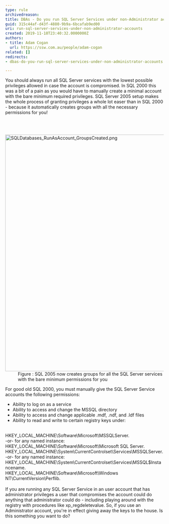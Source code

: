 ```yaml
---
type: rule
archivedreason: 
title: ​DBAs - Do you run SQL Server Services under non-Administrator accounts?
guid: 315c44af-d43f-4880-9b9a-6bcafab9ed00
uri: run-sql-server-services-under-non-administrator-accounts
created: 2019-11-18T23:40:32.0000000Z
authors:
- title: Adam Cogan
  url: https://ssw.com.au/people/adam-cogan
related: []
redirects:
- dbas-do-you-run-sql-server-services-under-non-administrator-accounts

---
```



<p class="ssw15-rteElement-P">​​​​​​You should always run all SQL Server services with the lowest possible privileges allowed in case the account is compromised. In SQL 2000 this was a bit of a pain as you would have to manually create a minimal account with the bare minimum required privileges. SQL Server 2005 setup makes the whole process of granting privileges a whole lot easer than in SQL 2000 - because it automatically creates groups with all the necessary ​permissions for you!​<br></p>
<br><excerpt class='endintro'></excerpt><br>
<dl class="image"><dt><img src="/PublishingImages/SQLDatabases_RunAsAccount_GroupsCreated.png" alt="SQLDatabases_RunAsAccount_GroupsCreated.png" style="width&#58;750px;" /></dt><dd>Figure &#58;&#160;SQL 2005 now creates groups for all the SQL Server services with the bare minimum permissions for you</dd></dl>
<p>For good old SQL 2000, you must manually give the SQL Server Service accounts the following permissions&#58;</p><ul><li>Ability to log on as a service</li><li>Ability to access and change the MSSQL directory</li><li>Ability to access and change applicable .mdf, .ndf, and .ldf files</li><li>Ability to read and write to certain registry keys under&#58;</li></ul><p>
   <br>HKEY_LOCAL_MACHINE\Software\Microsoft\MSSQLServer.<br>-or- for any named instance&#58; HKEY_LOCAL_MACHINE\Software\Microsoft\Microsoft SQL Server.<br>HKEY_LOCAL_MACHINE\System\CurrentControlset\Services\MSSQLServer.<br>-or- for any named instance&#58; HKEY_LOCAL_MACHINE\System\CurrentControlset\Services\MSSQL$Instancename.<br>HKEY_LOCAL_MACHINE\Software\Microsoft\Windows NT\CurrentVersion\Perflib.<br><br>If you are running any SQL Server Service in an user account that has administrator privileges a user that compromises the account could do anything that administrator could do - including playing around with the registry with procedures like xp_regdeletevalue. So, if you use an Administrator account, you're in effect giving away the keys to the house. Is this something you want to do?<br><br></p>


